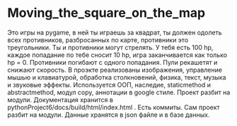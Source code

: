 # Moving_the_square_on_the_map
Это игры на pygame, в ней ты играешь за квадрат, ты должен одолеть всех противников, разбросанных по карте, противники это треугольники. Ты и противники могут стрелять. У тебя есть 100 hp, каждое попадание по тебе сносит 10 hp, игра заканчивается как только hp = 0. Противники погибают с одного попадания. Пули рекашетят и снижают скорость. 
В проэкте реализованы изображения, управление мышью и клавиатурой, обработка столкновений, физика, текст, музыка и звуковые эффекты. Используется ООП, наследие, staticmethod и abstractmethod, модул copy, аннотации в google стиле. Проект разбит на модули. Документация хранится в pythonProject6/docs/build/html/index.html . Есть коммиты. Сам проект разбит на модули. Данные хранятся в json файле и в базе данных.
